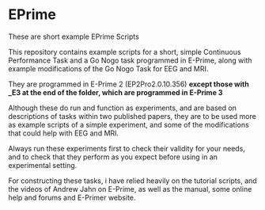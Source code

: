 # EPrime
These are short example EPrime Scripts

This repository contains example scripts for a short, simple Continuous Performance Task and a Go Nogo task programmed in E-Prime, along with example modifications of the Go Nogo Task for EEG and MRI. 

They are programmed in E-Prime 2 (EP2Pro2.0.10.356) **except those with _E3 at the end of the folder, which are programmed in E-Prime 3**

Although these do run and function as experiments, and are based on descriptions of tasks within two published papers, they are to be used more as example scripts of a simple experiment, and some of the modifications that could help with EEG and MRI. 

Always run these experiments first to check their validity for your needs, and to check that they perform as you expect before using in an experimental setting. 

For constructing these tasks, i have relied heavily on the tutorial scripts, and the videos of Andrew Jahn on E-Prime, as well as the manual, some online help and forums and E-Primer website. 
